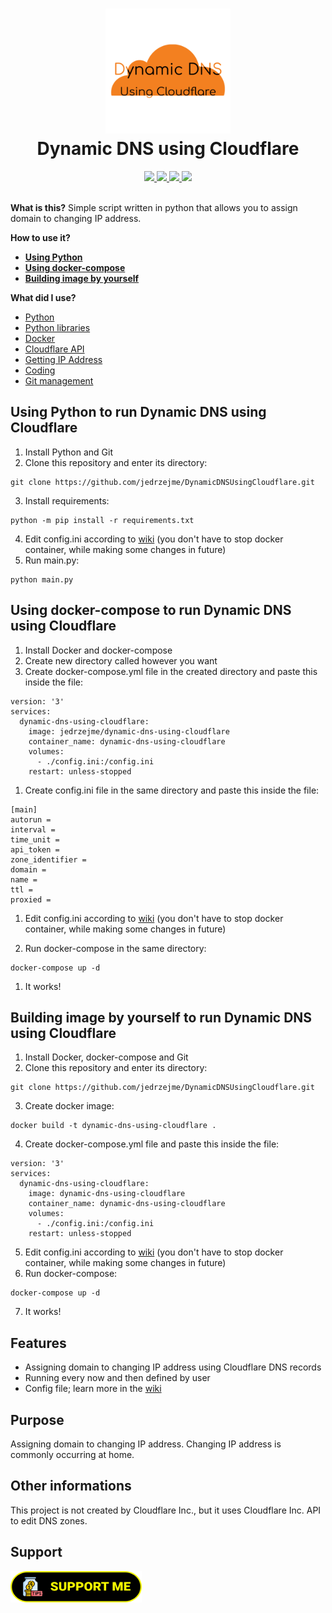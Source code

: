 <h1 align = 'center'>
    <img 
        src = '/assets/icon.png' 
        height = '200' 
        width = '200' 
        alt = 'Icon' 
    />
    <br>
    Dynamic DNS using Cloudflare
    <br>
</h1>

<div align = 'center'>
    <a href = 'https://github.com/jedrzejme/DynamicDNSUsingCloudflare/'>
        <img src = 'https://img.shields.io/github/stars/jedrzejme/DynamicDNSUsingCloudflare?style=for-the-badge&color=%23cfb002'/>
    </a>
    <a href = 'https://github.com/jedrzejme/DynamicDNSUsingCloudflare/tags'>
        <img src = 'https://img.shields.io/github/v/tag/jedrzejme/DynamicDNSUsingCloudflare?style=for-the-badge&label=version'/>
    </a>
    <a href = 'https://github.com/jedrzejme/DynamicDNSUsingCloudflare/issues'>
        <img src = 'https://img.shields.io/github/issues/jedrzejme/DynamicDNSUsingCloudflare?style=for-the-badge&color=%23ff6f00'/>
    </a>
    <a href = 'https://github.com/jedrzejme/DynamicDNSUsingCloudflare/pulls'>
        <img src = 'https://img.shields.io/github/issues-pr/jedrzejme/DynamicDNSUsingCloudflare?style=for-the-badge'/>
    </a>
</div>

<br>

**What is this?** Simple script written in python that allows you to assign domain to changing IP address.

**How to use it?**
* [**Using Python**](#using-python-to-run-dynamic-dns-using-cloudflare)
* [**Using docker-compose**](#using-docker-compose-to-run-dynamic-dns-using-cloudflare)
* [**Building image by yourself**](#building-image-by-yourself-to-run-dynamic-dns-using-cloudflare)

**What did I use?**
* [Python](https://www.python.org/)
* [Python libraries](/requirements.txt)
* [Docker](https://www.docker.com/)
* [Cloudflare API](https://developers.cloudflare.com/api/)
* [Getting IP Address](https://www.ipify.org/)
* [Coding](https://code.visualstudio.com/)
* [Git management](https://desktop.github.com/)

## Using Python to run Dynamic DNS using Cloudflare
1) Install Python and Git
2) Clone this repository and enter its directory:
```
git clone https://github.com/jedrzejme/DynamicDNSUsingCloudflare.git
```
3) Install requirements:
```
python -m pip install -r requirements.txt
```
4) Edit config.ini according to [wiki](https://github.com/jedrzejme/DynamicDNSUsingCloudflare/wiki/Config-File) (you don't have to stop docker container, while making some changes in future)
5) Run main.py:
```
python main.py
```

## Using docker-compose to run Dynamic DNS using Cloudflare
1) Install Docker and docker-compose
2) Create new directory called however you want
3) Create docker-compose.yml file in the created directory and paste this inside the file:
```
version: '3'
services:
  dynamic-dns-using-cloudflare:
    image: jedrzejme/dynamic-dns-using-cloudflare
    container_name: dynamic-dns-using-cloudflare
    volumes:
      - ./config.ini:/config.ini
    restart: unless-stopped
```
1) Create config.ini file in the same directory and paste this inside the file:
```
[main]
autorun = 
interval = 
time_unit = 
api_token = 
zone_identifier = 
domain = 
name = 
ttl = 
proxied = 
```
1) Edit config.ini according to [wiki](https://github.com/jedrzejme/DynamicDNSUsingCloudflare/wiki/Config-File) (you don't have to stop docker container, while making some changes in future)

2) Run docker-compose in the same directory:
```
docker-compose up -d
```
1) It works!

## Building image by yourself to run Dynamic DNS using Cloudflare
1) Install Docker, docker-compose and Git
2) Clone this repository and enter its directory:
```
git clone https://github.com/jedrzejme/DynamicDNSUsingCloudflare.git
```
3) Create docker image:
```
docker build -t dynamic-dns-using-cloudflare .
```
4) Create docker-compose.yml file and paste this inside the file:
```
version: '3'
services:
  dynamic-dns-using-cloudflare:
    image: dynamic-dns-using-cloudflare
    container_name: dynamic-dns-using-cloudflare
    volumes:
      - ./config.ini:/config.ini
    restart: unless-stopped
```
5) Edit config.ini according to [wiki](https://github.com/jedrzejme/DynamicDNSUsingCloudflare/wiki/Config-File) (you don't have to stop docker container, while making some changes in future)
6) Run docker-compose:
```
docker-compose up -d
```
7) It works!

## Features
* Assigning domain to changing IP address using Cloudflare DNS records
* Running every now and then defined by user
* Config file; learn more in the [wiki](https://github.com/jedrzejme/DynamicDNSUsingCloudflare/wiki/Config-File)

## Purpose
Assigning domain to changing IP address. Changing IP address is commonly occurring at home.

## Other informations
This project is not created by Cloudflare Inc., but it uses Cloudflare Inc. API to edit DNS zones.

## Support
<p><a href="https://support.jedrzej.me/" target="_blank"> <img align="left" src="https://raw.githubusercontent.com/jedrzejme/jedrzejme/main/assets/supportme.svg" height="50" width="210" alt="jedrzejme" /></a></p>